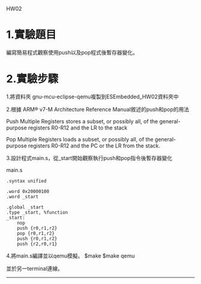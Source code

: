 HW02

# 1.實驗題目
編寫簡易程式觀察使用push以及pop程式後暫存器變化。



# 2.實驗步驟

1.將資料夾 gnu-mcu-eclipse-qemu複製到ESEmbedded_HW02資料夾中

2.根據 ARM® v7-M Architecture Reference Manual敘述的push和pop的用法

Push Multiple Registers stores a subset, or possibly all, of the general-purpose registers R0-R12 and the LR to the
stack

Pop Multiple Registers loads a subset, or possibly all, of the general-purpose registers R0-R12 and the PC or the LR
from the stack.

3.設計程式main.s，從_start開始觀察執行push和pop指令後暫存器變化

main.s

    .syntax unified

    .word 0x20000100
    .word _start

    .global _start
    .type _start, %function
    _start:
	    nop
	    push {r0,r1,r2}
	    pop {r0,r1,r2}
	    push {r0,r1,r2}
	    push {r2,r0,r1}

4.將main.s編譯並以qemu模擬。
    $make    $make qemu
    
並於另一terminal連線。

--------------------

